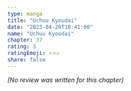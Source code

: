 ```yaml
---
type: manga
title: "Uchuu Kyoudai"
date: "2023-04-20T10:41:00"
name: "Uchuu Kyoudai"
chapter: 37
rating: 3
ratingEmoji: ⭐️⭐️⭐️
share: false
---
```


_[No review was written for this chapter]_
